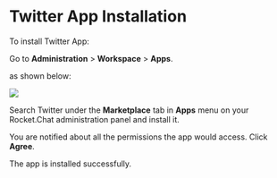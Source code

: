 # Twitter App Installation

To install Twitter App:

Go to **Administration** > **Workspace** > **Apps**.

as shown below:

![](<../../../../../.gitbook/assets/2021-11-20\_23-29-48 (1) (1) (1) (1) (12) (10) (1) (1) (10) (34).png>)

Search Twitter under the **Marketplace** tab in **Apps** menu on your Rocket.Chat administration panel and install it.

You are notified about all the permissions the app would access. Click **Agree**.

The app is installed successfully.
